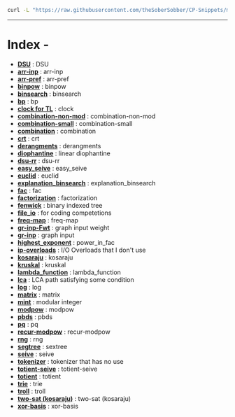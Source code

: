 ```bash
curl -L "https://raw.githubusercontent.com/theSoberSobber/CP-Snippets/main/snippets.json" > snippets.json
```
---
# Index - 


- **[DSU](https://github.com/theSoberSobber/CP-Snippets/blob/main/snippets.json#L2)** : DSU 
- **[arr-inp](https://github.com/theSoberSobber/CP-Snippets/blob/main/snippets.json#L37)** : arr-inp 
- **[arr-pref](https://github.com/theSoberSobber/CP-Snippets/blob/main/snippets.json#L45)** : arr-pref 
- **[binpow](https://github.com/theSoberSobber/CP-Snippets/blob/main/snippets.json#L53)** : binpow 
- **[binsearch](https://github.com/theSoberSobber/CP-Snippets/blob/main/snippets.json#L68)** : binsearch 
- **[bp](https://github.com/theSoberSobber/CP-Snippets/blob/main/snippets.json#L89)** : bp 
- **[clock for TL](https://github.com/theSoberSobber/CP-Snippets/blob/main/snippets.json#L167)** : clock 
- **[combination-non-mod](https://github.com/theSoberSobber/CP-Snippets/blob/main/snippets.json#L179)** : combination-non-mod 
- **[combination-small](https://github.com/theSoberSobber/CP-Snippets/blob/main/snippets.json#L196)** : combination-small 
- **[combination](https://github.com/theSoberSobber/CP-Snippets/blob/main/snippets.json#L212)** : combination 
- **[crt](https://github.com/theSoberSobber/CP-Snippets/blob/main/snippets.json#L225)** : crt 
- **[derangments](https://github.com/theSoberSobber/CP-Snippets/blob/main/snippets.json#L249)** : derangments 
- **[diophantine](https://github.com/theSoberSobber/CP-Snippets/blob/main/snippets.json#L262)** : linear diophantine 
- **[dsu-rr](https://github.com/theSoberSobber/CP-Snippets/blob/main/snippets.json#L338)** : dsu-rr 
- **[easy_seive](https://github.com/theSoberSobber/CP-Snippets/blob/main/snippets.json#L377)** : easy_seive 
- **[euclid](https://github.com/theSoberSobber/CP-Snippets/blob/main/snippets.json#L396)** : euclid 
- **[explanation_binsearch](https://github.com/theSoberSobber/CP-Snippets/blob/main/snippets.json#L421)** : explanation_binsearch 
- **[fac](https://github.com/theSoberSobber/CP-Snippets/blob/main/snippets.json#L456)** : fac 
- **[factorization](https://github.com/theSoberSobber/CP-Snippets/blob/main/snippets.json#L470)** : factorization 
- **[fenwick](https://github.com/theSoberSobber/CP-Snippets/blob/main/snippets.json#L500)** : binary indexed tree 
- **[file_io](https://github.com/theSoberSobber/CP-Snippets/blob/main/snippets.json#L540)** : for coding competetions 
- **[freq-map](https://github.com/theSoberSobber/CP-Snippets/blob/main/snippets.json#L550)** : freq-map 
- **[gr-inp-Fwt](https://github.com/theSoberSobber/CP-Snippets/blob/main/snippets.json#L561)** : graph input weight 
- **[gr-inp](https://github.com/theSoberSobber/CP-Snippets/blob/main/snippets.json#L574)** : graph input 
- **[highest_exponent](https://github.com/theSoberSobber/CP-Snippets/blob/main/snippets.json#L587)** : power_in_fac 
- **[ip-overloads](https://github.com/theSoberSobber/CP-Snippets/blob/main/snippets.json#L602)** : I/O Overloads that I don't use 
- **[kosaraju](https://github.com/theSoberSobber/CP-Snippets/blob/main/snippets.json#L619)** : kosaraju 
- **[kruskal](https://github.com/theSoberSobber/CP-Snippets/blob/main/snippets.json#L699)** : kruskal 
- **[lambda_function](https://github.com/theSoberSobber/CP-Snippets/blob/main/snippets.json#L720)** : lambda_function 
- **[lca](https://github.com/theSoberSobber/CP-Snippets/blob/main/snippets.json#L729)** : LCA path satisfying some condition 
- **[log](https://github.com/theSoberSobber/CP-Snippets/blob/main/snippets.json#L790)** : log 
- **[matrix](https://github.com/theSoberSobber/CP-Snippets/blob/main/snippets.json#L821)** : matrix 
- **[mint](https://github.com/theSoberSobber/CP-Snippets/blob/main/snippets.json#L872)** : modular integer 
- **[modpow](https://github.com/theSoberSobber/CP-Snippets/blob/main/snippets.json#L931)** : modpow 
- **[pbds](https://github.com/theSoberSobber/CP-Snippets/blob/main/snippets.json#L947)** : pbds 
- **[pq](https://github.com/theSoberSobber/CP-Snippets/blob/main/snippets.json#L962)** : pq 
- **[recur-modpow](https://github.com/theSoberSobber/CP-Snippets/blob/main/snippets.json#L970)** : recur-modpow 
- **[rng](https://github.com/theSoberSobber/CP-Snippets/blob/main/snippets.json#L986)** : rng 
- **[segtree](https://github.com/theSoberSobber/CP-Snippets/blob/main/snippets.json#L995)** : sextree 
- **[seive](https://github.com/theSoberSobber/CP-Snippets/blob/main/snippets.json#L1109)** : seive 
- **[tokenizer](https://github.com/theSoberSobber/CP-Snippets/blob/main/snippets.json#L1127)** : tokenizer that has no use 
- **[totient-seive](https://github.com/theSoberSobber/CP-Snippets/blob/main/snippets.json#L1134)** : totient-seive 
- **[totient](https://github.com/theSoberSobber/CP-Snippets/blob/main/snippets.json#L1148)** : totient 
- **[trie](https://github.com/theSoberSobber/CP-Snippets/blob/main/snippets.json#L1168)** : trie 
- **[troll](https://github.com/theSoberSobber/CP-Snippets/blob/main/snippets.json#L1204)** : troll 
- **[two-sat (kosaraju)](https://github.com/theSoberSobber/CP-Snippets/blob/main/snippets.json#L1214)** : two-sat (kosaraju) 
- **[xor-basis](https://github.com/theSoberSobber/CP-Snippets/blob/main/snippets.json#L1351)** : xor-basis 